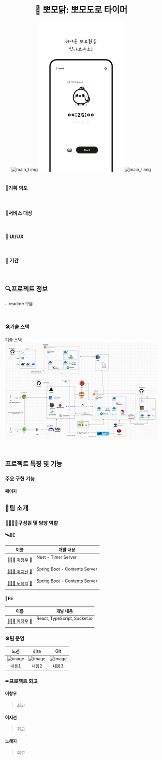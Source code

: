 <h1 style="text-align: center;">🐥 뽀모닭: 뽀모도로 타이머</h1>

<div style="display:flex; flex-flow: row wrap; justify-content:center; gap:6px;">
</div>

<div style="display:flex; flex-flow: row wrap; align-items: end;justify-content:center; gap:4px;">
<img src="https://d2quahb2ygxiv.cloudfront.net/c6b6dc92b5b1ca2b81459.png" alt="main_1 img" class="mobile-hide" style="width:full; max-width:200px; height:auto;  max-height:200px;"/>
<img src="./images/1.png" alt="main_1 img"  style="width:full; max-width:280px; height:auto;"/>
<img src="https://d2quahb2ygxiv.cloudfront.net/6b6dc92b5b1ca2b81459a.png" alt="main_1 img" class="mobile-hide" style="width:full; max-width:200px; height:auto; max-height:200px;" />
</div>

<br>

### 🤔기획 의도

> ####

<br>

### 🎯서비스 대상

<br>

### 🎨 UI/UX

<br>

### 📅 기간

> ####

<br>

## 🔍프로젝트 정보

.. readme 모음

<br>

### 🛠기술 스택

기술 스택
![기술스택](./images/architecture.png)

<br>

## 프로젝트 특징 및 기능

### 주요 구현 기능

#### 페이지

## 🤝팀 소개

### 🙋‍♂️🙋‍♀️구성원 및 담당 역할

#### 🛰BE

| 이름                                                                      | 개발 내용                                 |
| ------------------------------------------------------------------------- | ----------------------------------------- |
| [👨🏻‍💻 이창우](https://github.com/woo3145) [📧](mailto:lcwoo3145@gmail.com)  | Nest - Timer Server<br /><br />           |
| [👨🏻‍💻 이지선](https://github.com/js1171) [📧](mailto:bhd1171@naver.com)     | Spring Boot - Contents Server<br /><br /> |
| [👩🏻‍💻 노혜지](https://github.com/HyeJiRoh) [📧](mailto:shgpwl509@naver.com) | Spring Boot - Contents Server<br /><br /> |

#### 🌈FE

| 이름                                                                     | 개발 내용                                |
| ------------------------------------------------------------------------ | ---------------------------------------- |
| [👨🏻‍💻 이창우](https://github.com/woo3145) [📧](mailto:lcwoo3145@gmail.com) | React, TypeScript, Socket.io<br /><br /> |

### ⚙팀 운영

|    노션    |    Jira    |    Git     |
| :--------: | :--------: | :--------: |
| ![image]() | ![image]() | ![image]() |
|   내용1    |   내용2    |   내용3    |

### ✒프로젝트 회고

#### 이창우

> 회고

#### 이지선

> 회고

#### 노혜지

> 회고

<style>
@media (max-width: 768px) {
  .mobile-hide {
    display: none;
  }
}
</style>
